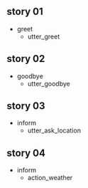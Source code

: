 ## story 01
* greet
  - utter_greet

## story 02
* goodbye
  - utter_goodbye

## story 03
* inform
  - utter_ask_location

## story 04
* inform 
  - action_weather
